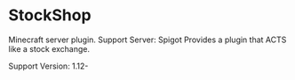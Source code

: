 # StockShop
Minecraft server plugin. 
Support Server: Spigot
Provides a plugin that ACTS like a stock exchange.

Support Version: 1.12-
